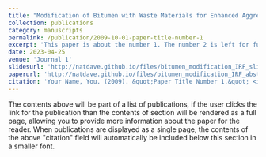 ```yaml
---
title: "Modification of Bitumen with Waste Materials for Enhanced Aggregate Retention in Surface-Dressed Roads"
collection: publications
category: manuscripts
permalink: /publication/2009-10-01-paper-title-number-1
excerpt: 'This paper is about the number 1. The number 2 is left for future work.'
date: 2023-04-25
venue: 'Journal 1'
slidesurl: 'http://natdave.github.io/files/bitumen_modification_IRF_slides.pdf'
paperurl: 'http://natdave.github.io/files/bitumen_modification_IRF_abstract.pdf'
citation: 'Your Name, You. (2009). &quot;Paper Title Number 1.&quot; <i>Journal 1</i>. 1(1).'
---
```


The contents above will be part of a list of publications, if the user clicks the link for the publication than the contents of section will be rendered as a full page, allowing you to provide more information about the paper for the reader. When publications are displayed as a single page, the contents of the above "citation" field will automatically be included below this section in a smaller font.
